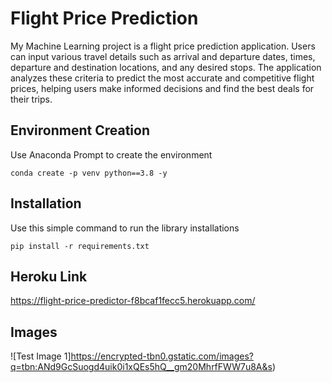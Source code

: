 # Flight Price Prediction

My Machine Learning project is a flight price prediction application. Users can input various travel details such as arrival and departure dates, times, departure and destination locations, and any desired stops. The application analyzes these criteria to predict the most accurate and competitive flight prices, helping users make informed decisions and find the best deals for their trips.


## Environment Creation

Use Anaconda Prompt to create the environment

```
conda create -p venv python==3.8 -y
```
    
## Installation

Use this simple command to run the library installations

```
pip install -r requirements.txt
```
## Heroku Link

https://flight-price-predictor-f8bcaf1fecc5.herokuapp.com/

## Images
![Test Image 1]https://encrypted-tbn0.gstatic.com/images?q=tbn:ANd9GcSuogd4uik0i1xQEs5hQ__gm20MhrfFWW7u8A&s)

